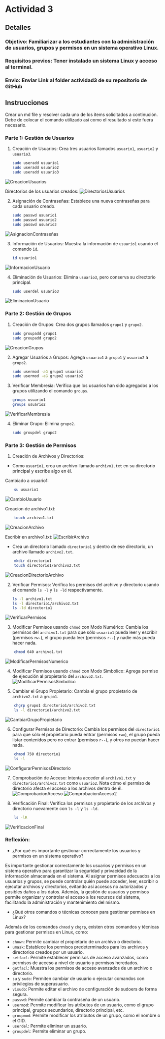 # Actividad 3

## Detalles

### Objetivo: Familiarizar a los estudiantes con la administración de usuarios, grupos y permisos en un sistema operativo Linux.

### Requisitos previos: Tener instalado un sistema Linux y acceso al terminal.

### Envio: Enviar Link al folder actividad3 de su repositorio de GitHub

## Instrucciones

Crear un md file y resolver cada uno de los items solicitados a continución. Debe de colocar el comando utilizado asi como el resultado si este fuera necesario. 

### Parte 1: Gestión de Usuarios
1. Creación de Usuarios: Crea tres usuarios llamados `usuario1`, `usuario2` y `usuario3`.
    ```bash
    sudo useradd usuario1
    sudo useradd usuario2
    sudo useradd usuario3
    ```
![CreacionUsuarios](./screenshots/createusers.png)

Directorios de los usuarios creados:
![DirectoriosUsuarios](./screenshots/userdirectories.png)

2. Asignación de Contraseñas: Establece una nueva contraseñas para cada usuario creado.
    ```bash
    sudo passwd usuario1
    sudo passwd usuario2
    sudo passwd usuario3
    ```
![AsignacionContraseñas](./screenshots/setpasswords.png)

3. Información de Usuarios: Muestra la información de `usuario1` usando el comando `id`.
    ```bash
    id usuario1
    ```
![InformacionUsuario](./screenshots/userinfo.png)

4. Eliminación de Usuarios: Elimina `usuario3`, pero conserva su directorio principal.
    ```bash
    sudo userdel usuario3
    ```
![EliminacionUsuario](./screenshots/deleteuser.png)

### Parte 2: Gestión de Grupos
1. Creación de Grupos: Crea dos grupos llamados `grupo1` y `grupo2`.
    ```bash
    sudo groupadd grupo1
    sudo groupadd grupo2
    ```
![CreacionGrupos](./screenshots/creategroups.png)

2. Agregar Usuarios a Grupos: Agrega `usuario1` a `grupo1` y `usuario2` a `grupo2`.
    ```bash
    sudo usermod -aG grupo1 usuario1
    sudo usermod -aG grupo2 usuario2

3. Verificar Membresía: Verifica que los usuarios han sido agregados a los grupos utilizando el comando `groups`.
    ```bash
    groups usuario1
    groups usuario2
    ```
![VerificarMembresia](./screenshots/checkmembership.png)

4. Eliminar Grupo: Elimina `grupo2`.
    ```bash
    sudo groupdel grupo2
    ```

### Parte 3: Gestión de Permisos
1. Creación de Archivos y Directorios:

- Como `usuario1`, crea un archivo llamado `archivo1.txt` en su directorio principal y escribe algo en él.

Cambiado a usuario1:
```bash
    su usuario1
```
![CambioUsuario](./screenshots/changeuser.png)

Creacion de archivo1.txt:
```bash
    touch archivo1.txt
```
![CreacionArchivo](./screenshots/createfile.png)

Escribir en archivo1.txt:
![EscribirArchivo](./screenshots/writefile.png)

- Crea un directorio llamado `directorio1` y dentro de ese directorio, un archivo llamado `archivo2.txt`.
```bash
    mkdir directorio1
    touch directorio1/archivo2.txt
```
![CreacionDirectorioArchivo](./screenshots/createdirfile.png)

2. Verificar Permisos: Verifica los permisos del archivo y directorio usando el comando `ls -l` y `ls -ld` respectivamente.
    ```bash
    ls -l archivo1.txt
    ls -l directorio1/archivo2.txt
    ls -ld directorio1
    ```
![VerificarPermisos](./screenshots/checkpermissions.png)

3. Modificar Permisos usando `chmod` con Modo Numérico: Cambia los permisos del `archivo1.txt` para que sólo `usuario1` pueda leer y escribir (permisos `rw-`), el grupo pueda leer (permisos `r--`) y nadie más pueda hacer nada.

```bash
    chmod 640 archivo1.txt
```
![ModificarPermisosNumerico](./screenshots/chmodnumeric.png)

4. Modificar Permisos usando `chmod` con Modo Simbólico: Agrega permiso de ejecución al propietario del `archivo2.txt`.
![ModificarPermisosSimbolico](./screenshots/chmodsymbolic.png)

5. Cambiar el Grupo Propietario: Cambia el grupo propietario de `archivo2.txt` a `grupo1`.
```bash
    chgrp grupo1 directorio1/archivo2.txt
    ls -l directorio1/archivo2.txt
```
![CambiarGrupoPropietario](./screenshots/chgrp.png)

6. Configurar Permisos de Directorio: Cambia los permisos del `directorio1` para que sólo el propietario pueda entrar (permisos `rwx`), el grupo pueda listar contenidos pero no entrar (permisos `r--`), y otros no puedan hacer nada.
```bash
    chmod 750 directorio1
    ls -l
```
![ConfigurarPermisosDirectorio](./screenshots/chmoddir.png)

7. Comprobación de Acceso: Intenta acceder al `archivo1.txt` y `directorio1/archivo2.txt` como `usuario2`. Nota cómo el permiso de directorio afecta el acceso a los archivos dentro de él.
![ComprobacionAcceso](./screenshots/checkaccess.png)
![ComprobacionAcceso2](./screenshots/checkaccess2.png)

8. Verificación Final: Verifica los permisos y propietario de los archivos y directorio nuevamente con `ls -l` y `ls -ld`.
```bash
    ls -lR
```
![VerificacionFinal](./screenshots/finalcheck.png)

### Reflexión:


- ¿Por qué es importante gestionar correctamente los usuarios y permisos en un sistema operativo?

Es importante gestionar correctamente los usuarios y permisos en un sistema operativo para garantizar la seguridad y privacidad de la información almacenada en el sistema. Al asignar permisos adecuados a los usuarios y grupos, se puede controlar quién puede acceder, leer, escribir o ejecutar archivos y directorios, evitando así accesos no autorizados y posibles daños a los datos. Además, la gestión de usuarios y permisos permite organizar y controlar el acceso a los recursos del sistema, facilitando la administración y mantenimiento del mismo.

- ¿Qué otros comandos o técnicas conocen para gestionar permisos en Linux?

Además de los comandos `chmod` y `chgrp`, existen otros comandos y técnicas para gestionar permisos en Linux, como:

- `chown`: Permite cambiar el propietario de un archivo o directorio.
- `umask`: Establece los permisos predeterminados para los archivos y directorios creados por un usuario.
- `setfacl`: Permite establecer permisos de acceso avanzados, como permisos de acceso a nivel de usuario y permisos heredados.
- `getfacl`: Muestra los permisos de acceso avanzados de un archivo o directorio.
- `su` y `sudo`: Permiten cambiar de usuario o ejecutar comandos con privilegios de superusuario.
- `visudo`: Permite editar el archivo de configuración de sudoers de forma segura.
- `passwd`: Permite cambiar la contraseña de un usuario.
- `usermod`: Permite modificar los atributos de un usuario, como el grupo principal, grupos secundarios, directorio principal, etc.
- `groupmod`: Permite modificar los atributos de un grupo, como el nombre o el GID.
- `userdel`: Permite eliminar un usuario.
- `groupdel`: Permite eliminar un grupo.
